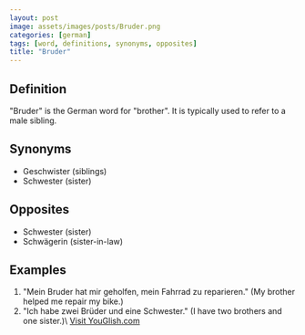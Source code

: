 ```yaml
---
layout: post
image: assets/images/posts/Bruder.png
categories: [german]
tags: [word, definitions, synonyms, opposites]
title: "Bruder"
---
```


## Definition
"Bruder" is the German word for "brother". It is typically used to refer to a male sibling.

## Synonyms
- Geschwister (siblings)
- Schwester (sister)

## Opposites
- Schwester (sister)
- Schwägerin (sister-in-law)

## Examples
1. "Mein Bruder hat mir geholfen, mein Fahrrad zu reparieren." (My brother helped me repair my bike.)
2. "Ich habe zwei Brüder und eine Schwester." (I have two brothers and one sister.)\ <a id="yg-widget-0" class="youglish-widget" data-query="Bruder" data-lang="german" data-components="8412" data-auto-start="0" data-bkg-color="theme_light" data-title="How%20to%20pronounce%20Bruder%20in%20German"  rel="nofollow" href="https://youglish.com">Visit YouGlish.com</a><script async src="https://youglish.com/public/emb/widget.js" charset="utf-8"></script>